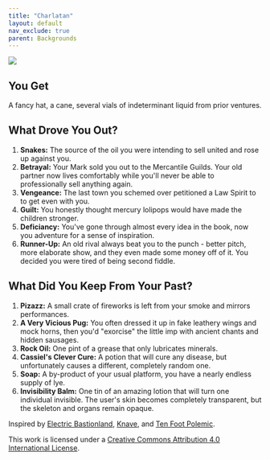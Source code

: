```yaml
---
title: "Charlatan"
layout: default
nav_exclude: true
parent: Backgrounds
---
```


![](https://i2.wp.com/aboleth-overlords.com/wp-content/uploads/2020/06/charlatan.jpg?fit=660%2C548&ssl=1)

## You Get

A fancy hat, a cane, several vials of indeterminant liquid from prior ventures.

## What Drove You Out?

1. **Snakes:** The source of the oil you were intending to sell united and rose up against you.
2. **Betrayal:** Your Mark sold you out to the Mercantile Guilds. Your old partner now lives comfortably while you'll never be able to professionally sell anything again.
3. **Vengeance:** The last town you schemed over petitioned a Law Spirit to to get even with you.
4. **Guilt:** You honestly thought mercury lolipops would have made the children stronger.
5. **Deficiancy:** You've gone through almost every idea in the book, now you adventure for a sense of inspiration.
6. **Runner-Up:** An old rival always beat you to the punch - better pitch, more elaborate show, and they even made some money off of it. You decided you were tired of being second fiddle.

## What Did You Keep From Your Past?

1. **Pizazz:** A small crate of fireworks is left from your smoke and mirrors performances.
2. **A Very Vicious Pug:** You often dressed it up in fake leathery wings and mock horns, then you'd "exorcise" the little imp with ancient chants and hidden sausages.
3. **Rock Oil:** One pint of a grease that only lubricates minerals.
4. **Cassiel's Clever Cure:** A potion that will cure any disease, but unfortunately causes a different, completely random one.
5. **Soap:** A by-product of your usual platform, you have a nearly endless supply of lye.
6. **Invisibility Balm:** One tin of an amazing lotion that will turn one individual invisible. The user's skin becomes completely transparent, but the skeleton and organs remain opaque.

Inspired by [Electric Bastionland](https://chrismcdee.itch.io/electric-bastionland), [Knave](https://www.drivethrurpg.com/product/250888/Knave), and [Ten Foot Polemic](http://tenfootpolemic.blogspot.com/2014/01/200-failed-medieval-careers.html).

This work is licensed under a [Creative Commons Attribution 4.0 International License](http://creativecommons.org/licenses/by/4.0/).
